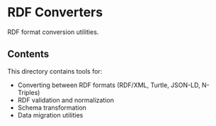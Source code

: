 # RDF Converters

RDF format conversion utilities.

## Contents

This directory contains tools for:
- Converting between RDF formats (RDF/XML, Turtle, JSON-LD, N-Triples)
- RDF validation and normalization
- Schema transformation
- Data migration utilities
